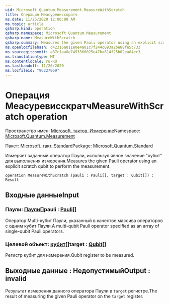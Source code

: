 ```yaml
---
uid: Microsoft.Quantum.Measurement.MeasureWithScratch
title: Операция Меасуревисскратч
ms.date: 11/25/2020 12:00:00 AM
ms.topic: article
qsharp.kind: operation
qsharp.namespace: Microsoft.Quantum.Measurement
qsharp.name: MeasureWithScratch
qsharp.summary: Measures the given Pauli operator using an explicit scratch qubit to perform the measurement.
ms.openlocfilehash: c42316a811e0e4a81c7f244c093a2be88fe5c733
ms.sourcegitcommit: a87c1aa8e7453360025e47ba614f25b02ea84ec3
ms.translationtype: MT
ms.contentlocale: ru-RU
ms.lasthandoff: 11/26/2020
ms.locfileid: "96227069"
---
```

# <a name="measurewithscratch-operation"></a><span data-ttu-id="b9e9b-102">Операция Меасуревисскратч</span><span class="sxs-lookup"><span data-stu-id="b9e9b-102">MeasureWithScratch operation</span></span>

<span data-ttu-id="b9e9b-103">Пространство имен: [Microsoft. тактов. Измерение](xref:Microsoft.Quantum.Measurement)</span><span class="sxs-lookup"><span data-stu-id="b9e9b-103">Namespace: [Microsoft.Quantum.Measurement](xref:Microsoft.Quantum.Measurement)</span></span>

<span data-ttu-id="b9e9b-104">Пакет: [Microsoft. такт. Standard](https://nuget.org/packages/Microsoft.Quantum.Standard)</span><span class="sxs-lookup"><span data-stu-id="b9e9b-104">Package: [Microsoft.Quantum.Standard](https://nuget.org/packages/Microsoft.Quantum.Standard)</span></span>


<span data-ttu-id="b9e9b-105">Измеряет заданный оператор Паули, используя явное значение "кубит" для выполнения измерения.</span><span class="sxs-lookup"><span data-stu-id="b9e9b-105">Measures the given Pauli operator using an explicit scratch qubit to perform the measurement.</span></span>

```qsharp
operation MeasureWithScratch (pauli : Pauli[], target : Qubit[]) : Result
```


## <a name="input"></a><span data-ttu-id="b9e9b-106">Входные данные</span><span class="sxs-lookup"><span data-stu-id="b9e9b-106">Input</span></span>

### <a name="pauli--pauli"></a><span data-ttu-id="b9e9b-107">Паули: [Паули](xref:microsoft.quantum.lang-ref.pauli)[]</span><span class="sxs-lookup"><span data-stu-id="b9e9b-107">pauli : [Pauli](xref:microsoft.quantum.lang-ref.pauli)[]</span></span>

<span data-ttu-id="b9e9b-108">Оператор Multi-кубит Паули, указанный в качестве массива операторов с одним кубит Паули.</span><span class="sxs-lookup"><span data-stu-id="b9e9b-108">A multi-qubit Pauli operator specified as an array of single-qubit Pauli operators.</span></span>


### <a name="target--qubit"></a><span data-ttu-id="b9e9b-109">Целевой объект: [кубит](xref:microsoft.quantum.lang-ref.qubit)[]</span><span class="sxs-lookup"><span data-stu-id="b9e9b-109">target : [Qubit](xref:microsoft.quantum.lang-ref.qubit)[]</span></span>

<span data-ttu-id="b9e9b-110">Регистр кубит для измерения.</span><span class="sxs-lookup"><span data-stu-id="b9e9b-110">Qubit register to be measured.</span></span>



## <a name="output--__invalidresult__"></a><span data-ttu-id="b9e9b-111">Выходные данные __: <Result> Недопустимый__</span><span class="sxs-lookup"><span data-stu-id="b9e9b-111">Output : __invalid<Result>__</span></span>

<span data-ttu-id="b9e9b-112">Результат измерения данного оператора Паули в `target` регистре.</span><span class="sxs-lookup"><span data-stu-id="b9e9b-112">The result of measuring the given Pauli operator on the `target` register.</span></span>